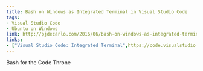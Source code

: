 ```yaml
---
title: Bash on Windows as Integrated Terminal in Visual Studio Code
tags:
- Visual Studio Code
- Ubuntu on Windows
link: http://pjdecarlo.com/2016/06/bash-on-windows-as-integrated-terminal-in-visual-studio-code.html
links:
- ["Visual Studio Code: Integrated Terminal",https://code.visualstudio.com/docs/editor/integrated-terminal]
---
```

Bash for the Code Throne



